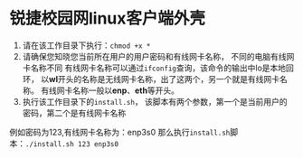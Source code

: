 # 锐捷校园网linux客户端外壳

1. 请在该工作目录下执行：`chmod +x *`
2. 请确保您知晓您当前所在用户的用户密码和有线网卡名称，
不同的电脑有线网卡名称不同
有线网卡名称可以通过`ifconfig`查询，该命令的输出中lo是本地回环，
以**wl**开头的名称是无线网卡名称，出了这两个，另一个就是有线网卡名称。
有线网卡名称一般以**enp**、**eth**等开头。
3. 执行该工作目录下的`install.sh`，
该脚本有两个参数，第一个是当前用户的密码，第二个是有线网卡名称

例如密码为123,有线网卡名称为：enp3s0
那么执行`install.sh`脚本：`./install.sh 123 enp3s0` 

